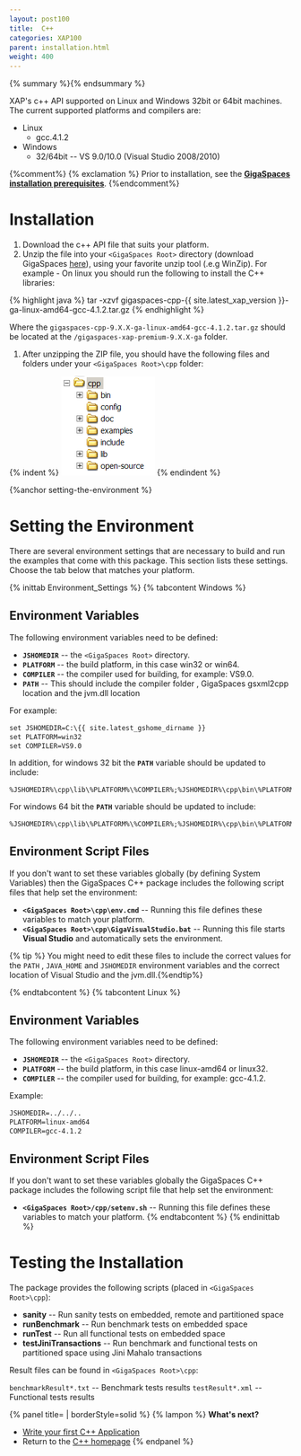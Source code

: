 ```yaml
---
layout: post100
title:  C++
categories: XAP100
parent: installation.html
weight: 400
---
```


{% summary %}{% endsummary %}



XAP's c++ API supported on Linux and Windows 32bit or 64bit machines.
The current supported platforms and compilers are:

- Linux
    -  gcc.4.1.2
- Windows
    - 32/64bit -- VS 9.0/10.0 (Visual Studio 2008/2010)

{%comment%}
{% exclamation %} Prior to installation, see the **[GigaSpaces installation prerequisites](./installation.html#Prior-to-Installation)**.
{%endcomment%}

# Installation

1. Download the c++ API file that suits your platform.
1. Unzip the file into your `<GigaSpaces Root>` directory (download GigaSpaces [here](http://www.gigaspaces.com/LatestProductVersion)), using your favorite unzip tool (.e.g WinZip). For example - On linux you should run the following to install the C++ libraries:

{% highlight java %}
tar -xzvf gigaspaces-cpp-{{ site.latest_xap_version }}-ga-linux-amd64-gcc-4.1.2.tar.gz
{% endhighlight %}

Where the `gigaspaces-cpp-9.X.X-ga-linux-amd64-gcc-4.1.2.tar.gz` should be located at the `/gigaspaces-xap-premium-9.X.X-ga` folder.

1. After unzipping the ZIP file, you should have the following files and folders under your `<GigaSpaces Root>\cpp` folder:

{% indent %}
![CppTree.PNG](/attachment_files/CppTree.PNG)
{% endindent %}

{%anchor setting-the-environment %}

# Setting the Environment

There are several environment settings that are necessary to build and run the examples that come with this package. This section lists these settings. Choose the tab below that matches your platform.

{% inittab Environment_Settings %}
{% tabcontent Windows %}

## Environment Variables

The following environment variables need to be defined:

- **`JSHOMEDIR`** -- the `<GigaSpaces Root>` directory.
- **`PLATFORM`** -- the build platform, in this case win32 or win64.
- **`COMPILER`** -- the compiler used for building, for example: VS9.0.
- **`PATH`** -- This should include the compiler folder , GigaSpaces gsxml2cpp location and the jvm.dll location

For example:

    set JSHOMEDIR=C:\{{ site.latest_gshome_dirname }}
    set PLATFORM=win32
    set COMPILER=VS9.0

In addition, for windows 32 bit the **`PATH`** variable should be updated to include:

    %JSHOMEDIR%\cpp\lib\%PLATFORM%\%COMPILER%;%JSHOMEDIR%\cpp\bin\%PLATFORM%\%COMPILER%;%JAVA_HOME%\jre\bin\client

For windows 64 bit the **`PATH`** variable should be updated to include:

    %JSHOMEDIR%\cpp\lib\%PLATFORM%\%COMPILER%;%JSHOMEDIR%\cpp\bin\%PLATFORM%\%COMPILER%;%JAVA_HOME%\jre\bin\server

## Environment Script Files

If you don't want to set these variables globally (by defining System Variables) then the GigaSpaces C++ package includes the following script files that help set the environment:

- **`<GigaSpaces Root>\cpp\env.cmd`** -- Running this file defines these variables to match your platform.
- **`<GigaSpaces Root>\cpp\GigaVisualStudio.bat`** -- Running this file starts **Visual Studio** and automatically sets the environment.

{% tip %} You might need to edit these files to include the correct values for the `PATH` , `JAVA_HOME` and `JSHOMEDIR` environment variables and the correct location of Visual Studio and the jvm.dll.{%endtip%}

{% endtabcontent %}
{% tabcontent Linux %}

## Environment Variables

The following environment variables need to be defined:

- **`JSHOMEDIR`** -- the `<GigaSpaces Root>` directory.
- **`PLATFORM`** -- the build platform, in this case linux-amd64 or linux32.
- **`COMPILER`** -- the compiler used for building, for example: gcc-4.1.2.

Example:

    JSHOMEDIR=../../..
    PLATFORM=linux-amd64
    COMPILER=gcc-4.1.2

## Environment Script Files

If you don't want to set these variables globally the GigaSpaces C++ package includes the following script file that help set the environment:

- **`<GigaSpaces Root>/cpp/setenv.sh`** -- Running this file defines these variables to match your platform.
{% endtabcontent %}
{% endinittab %}

# Testing the Installation

The package provides the following scripts (placed in `<GigaSpaces Root>\cpp`):

- **sanity** -- Run sanity tests on embedded, remote and partitioned space
- **runBenchmark** -- Run benchmark tests on embedded space
- **runTest** -- Run all functional tests on embedded space
- **testJiniTransactions** -- Run benchmark and functional tests on partitioned space using Jini Mahalo transactions

Result files can be found in `<GigaSpaces Root>\cpp`:

`benchmarkResult*.txt`  -- Benchmark tests results
`testResult*.xml` -- Functional tests results

{% panel title= | borderStyle=solid %}
{% lampon %} **What's next?**

- [Write your first C++ Application](./cpp-api-hello-world-example.html)
- Return to the [C++ homepage](./xap-cpp.html)
{% endpanel %}
